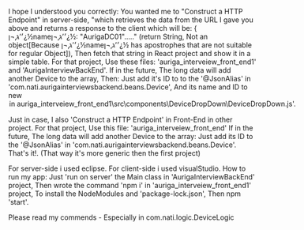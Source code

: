 I hope I understood you correctly:
You wanted me to "Construct a HTTP Endpoint" in server-side, "which retrieves the data from the URL I gave you above and returns a response to the client which will be: { ׳’ג‚¬ן¿½name׳’ג‚¬ן¿½: "AurigaDC01"....." (return String, Not an object[Because ׳’ג‚¬ן¿½name׳’ג‚¬ן¿½ has apostrophes that are not suitable for regular Object]), Then fetch that string in React project and show it in a simple table.
For that project, Use these files: 'auriga_interveiew_front_end1' and 'AurigaInterviewBackEnd'.
If in the future, The long data will add another Device to the array, Then: Just add it's ID to to the '@JsonAlias' in  'com.nati.aurigainterviewsbackend.beans.Device', And its name and ID to new <option> in auriga_interveiew_front_end1\src\components\DeviceDropDown\DeviceDropDown.js'.


Just in case, I also 'Construct a HTTP Endpoint' in Front-End in other project.
For that project, Use this file: 'auriga_interveiew_front_end'
If in the future, The long data will add another Device to the array: Just add its ID to the '@JsonAlias' in  'com.nati.aurigainterviewsbackend.beans.Device'. That's it!. (That way it's more generic then the first project)


For server-side i used eclipse.
For client-side i used visualStudio.
How to run my app:
Just 'run on server' the Main class in 'AurigaInterviewBackEnd' project,
Then wrote the command 'npm i' in 'auriga_interveiew_front_end1' project, To install the NodeModules and 				                 'package-lock.json', Then npm 'start'.

 				  
Please read my commends - Especially in com.nati.logic.DeviceLogic 



	



